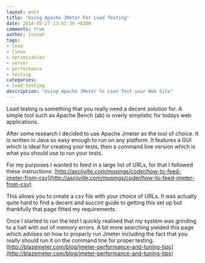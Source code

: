 ```yaml
---
layout: post
title: "Using Apache JMeter For Load Testing"
date: 2014-05-27 13:01:39 +0100
comments: true
author: joseph
tags: 
- load
- linux
- optimisation
- server
- performance
- testing
categories: 
- load testing
description: "Using Apache JMeter to Load Test your Web Site"
---
```


Load testing is something that you really need a decent solution for. A simple tool such as Apache Bench (ab) is overly simplistic for todays web applications. 

After some research I decided to use Apache Jmeter as the tool of choice. It is written in Java so easy enough to run on any platform.
It features a GUI which is ideal for creating your tests, then a command line version which is what you should use to run your tests.

For my purposes I wanted to feed in a large list of URLs, for that I followed these instructions:
[http://asciiville.com/musings/coder/how-to-feed-jmeter-from-csv](http://asciiville.com/musings/coder/how-to-feed-jmeter-from-csv)

This allows you to create a csv file with your choice of URLs. It was actually quite hard to find a decent and succint guide to getting this set up but thankfully that page fitted my requirements.

Once I started to run the test I quickly realised that my system was grinding to a halt with out of memory errors. A bit more searching yielded this page which advises on how to properly run Jmeter including the fact that you really should run it on the command line for proper testing. 
[http://blazemeter.com/blog/jmeter-performance-and-tuning-tips](http://blazemeter.com/blog/jmeter-performance-and-tuning-tips)
